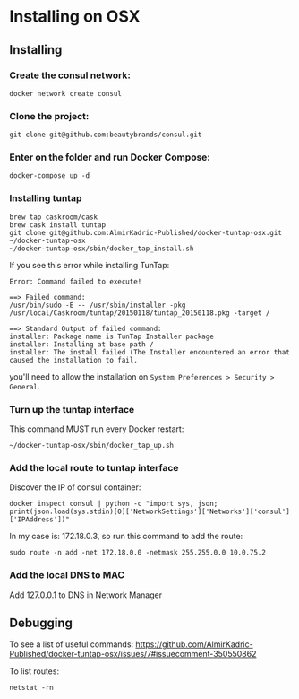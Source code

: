 # Installing on OSX

## Installing

### Create the consul network:
```
docker network create consul
```

### Clone the project:

```
git clone git@github.com:beautybrands/consul.git
```

### Enter on the folder and run Docker Compose:

```
docker-compose up -d
```

### Installing tuntap

```
brew tap caskroom/cask
brew cask install tuntap
git clone git@github.com:AlmirKadric-Published/docker-tuntap-osx.git ~/docker-tuntap-osx
~/docker-tuntap-osx/sbin/docker_tap_install.sh
```

If you see this error while installing TunTap:
```
Error: Command failed to execute!

==> Failed command:
/usr/bin/sudo -E -- /usr/sbin/installer -pkg /usr/local/Caskroom/tuntap/20150118/tuntap_20150118.pkg -target /

==> Standard Output of failed command:
installer: Package name is TunTap Installer package
installer: Installing at base path /
installer: The install failed (The Installer encountered an error that caused the installation to fail.
```
you'll need to allow the installation on `System Preferences > Security > General`.

### Turn up the tuntap interface

This command MUST run every Docker restart:

```
~/docker-tuntap-osx/sbin/docker_tap_up.sh
```

### Add the local route to tuntap interface

Discover the IP of consul container:

```
docker inspect consul | python -c "import sys, json; print(json.load(sys.stdin)[0]['NetworkSettings']['Networks']['consul']['IPAddress'])"
```

In my case is: 172.18.0.3, so run this command to add the route:
```
sudo route -n add -net 172.18.0.0 -netmask 255.255.0.0 10.0.75.2
```

### Add the local DNS to MAC
Add 127.0.0.1 to DNS in Network Manager

## Debugging
To see a list of useful commands: 
https://github.com/AlmirKadric-Published/docker-tuntap-osx/issues/7#issuecomment-350550862

To list routes:
```
netstat -rn
```

